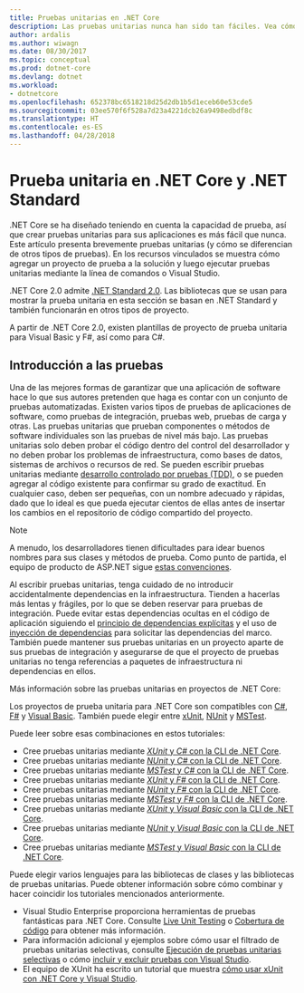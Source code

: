```yaml
---
title: Pruebas unitarias en .NET Core
description: Las pruebas unitarias nunca han sido tan fáciles. Vea cómo usar la prueba unitaria en proyectos de .NET Core y .NET Standard.
author: ardalis
ms.author: wiwagn
ms.date: 08/30/2017
ms.topic: conceptual
ms.prod: dotnet-core
ms.devlang: dotnet
ms.workload:
- dotnetcore
ms.openlocfilehash: 652378bc6518218d25d2db1b5d1eceb60e53cde5
ms.sourcegitcommit: 03ee570f6f528a7d23a4221dcb26a9498edbdf8c
ms.translationtype: HT
ms.contentlocale: es-ES
ms.lasthandoff: 04/28/2018
---
```

# <a name="unit-testing-in-net-core-and-net-standard"></a>Prueba unitaria en .NET Core y .NET Standard

.NET Core se ha diseñado teniendo en cuenta la capacidad de prueba, así que crear pruebas unitarias para sus aplicaciones es más fácil que nunca. Este artículo presenta brevemente pruebas unitarias (y cómo se diferencian de otros tipos de pruebas). En los recursos vinculados se muestra cómo agregar un proyecto de prueba a la solución y luego ejecutar pruebas unitarias mediante la línea de comandos o Visual Studio.

.NET Core 2.0 admite [.NET Standard 2.0](../../standard/net-standard.md). Las bibliotecas que se usan para mostrar la prueba unitaria en esta sección se basan en .NET Standard y también funcionarán en otros tipos de proyecto.

A partir de .NET Core 2.0, existen plantillas de proyecto de prueba unitaria para Visual Basic y F#, así como para C#.

## <a name="getting-started-with-testing"></a>Introducción a las pruebas

Una de las mejores formas de garantizar que una aplicación de software hace lo que sus autores pretenden que haga es contar con un conjunto de pruebas automatizadas. Existen varios tipos de pruebas de aplicaciones de software, como pruebas de integración, pruebas web, pruebas de carga y otras. Las pruebas unitarias que prueban componentes o métodos de software individuales son las pruebas de nivel más bajo. Las pruebas unitarias solo deben probar el código dentro del control del desarrollador y no deben probar los problemas de infraestructura, como bases de datos, sistemas de archivos o recursos de red. Se pueden escribir pruebas unitarias mediante [desarrollo controlado por pruebas (TDD)](http://deviq.com/test-driven-development/), o se pueden agregar al código existente para confirmar su grado de exactitud. En cualquier caso, deben ser pequeñas, con un nombre adecuado y rápidas, dado que lo ideal es que pueda ejecutar cientos de ellas antes de insertar los cambios en el repositorio de código compartido del proyecto.

> [!NOTE]
> A menudo, los desarrolladores tienen dificultades para idear buenos nombres para sus clases y métodos de prueba. Como punto de partida, el equipo de producto de ASP.NET sigue [estas convenciones](https://github.com/aspnet/Home/wiki/Engineering-guidelines#unit-tests-and-functional-tests).

Al escribir pruebas unitarias, tenga cuidado de no introducir accidentalmente dependencias en la infraestructura. Tienden a hacerlas más lentas y frágiles, por lo que se deben reservar para pruebas de integración. Puede evitar estas dependencias ocultas en el código de aplicación siguiendo el [principio de dependencias explícitas](http://deviq.com/explicit-dependencies-principle/) y el uso de [inyección de dependencias](/aspnet/core/fundamentals/dependency-injection) para solicitar las dependencias del marco. También puede mantener sus pruebas unitarias en un proyecto aparte de sus pruebas de integración y asegurarse de que el proyecto de pruebas unitarias no tenga referencias a paquetes de infraestructura ni dependencias en ellos.

Más información sobre las pruebas unitarias en proyectos de .NET Core:

Los proyectos de prueba unitaria para .NET Core son compatibles con [C#](../../csharp/index.md), [F#](../../fsharp/index.md) y [Visual Basic](../../visual-basic/index.md). También puede elegir entre [xUnit](http://xunit.github.io), [NUnit](http://nunit.org) y [MSTest](https://github.com/Microsoft/vstest-docs).

Puede leer sobre esas combinaciones en estos tutoriales:

* Cree pruebas unitarias mediante [*XUnit* y *C#* con la CLI de .NET Core](unit-testing-with-dotnet-test.md).
* Cree pruebas unitarias mediante [*NUnit* y *C#* con la CLI de .NET Core](unit-testing-with-nunit.md).
* Cree pruebas unitarias mediante [*MSTest* y *C#* con la CLI de .NET Core](unit-testing-with-mstest.md).
* Cree pruebas unitarias mediante [*XUnit* y *F#* con la CLI de .NET Core](unit-testing-fsharp-with-dotnet-test.md).
* Cree pruebas unitarias mediante [*NUnit* y *F#* con la CLI de .NET Core](unit-testing-fsharp-with-nunit.md).
* Cree pruebas unitarias mediante [*MSTest* y *F#* con la CLI de .NET Core](unit-testing-fsharp-with-mstest.md).
* Cree pruebas unitarias mediante [*XUnit* y *Visual Basic* con la CLI de .NET Core](unit-testing-visual-basic-with-dotnet-test.md).
* Cree pruebas unitarias mediante [*NUnit* y *Visual Basic* con la CLI de .NET Core](unit-testing-visual-basic-with-nunit.md).
* Cree pruebas unitarias mediante [*MSTest* y *Visual Basic* con la CLI de .NET Core](unit-testing-visual-basic-with-mstest.md).

Puede elegir varios lenguajes para las bibliotecas de clases y las bibliotecas de pruebas unitarias. Puede obtener información sobre cómo combinar y hacer coincidir los tutoriales mencionados anteriormente.

* Visual Studio Enterprise proporciona herramientas de pruebas fantásticas para .NET Core. Consulte [Live Unit Testing](/visualstudio/test/live-unit-testing) o [Cobertura de código](https://github.com/Microsoft/vstest-docs/blob/master/docs/analyze.md#working-with-code-coverage) para obtener más información.
* Para información adicional y ejemplos sobre cómo usar el filtrado de pruebas unitarias selectivas, consulte [Ejecución de pruebas unitarias selectivas](selective-unit-tests.md) o cómo [incluir y excluir pruebas con Visual Studio](/visualstudio/test/live-unit-testing#including-and-excluding-test-projects-and-test-methods).
* El equipo de XUnit ha escrito un tutorial que muestra [cómo usar xUnit con .NET Core y Visual Studio](http://xunit.github.io/docs/getting-started-dotnet-core.html).
